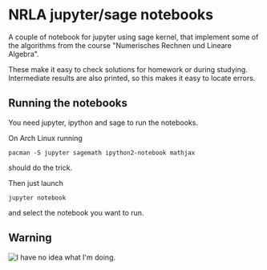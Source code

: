 # NRLA jupyter/sage notebooks

A couple of notebook for jupyter using sage kernel, that implement some of the
algorithms from the course "Numerisches Rechnen und Lineare Algebra".

These make it easy to check solutions for homework or during studying.
Intermediate results are also printed, so this makes it easy to locate errors.


## Running the notebooks

You need jupyter, ipython and sage to run the notebooks.

On Arch Linux running

    pacman -S jupyter sagemath ipython2-notebook mathjax

should do the trick.

Then just launch

    jupyter notebook

and select the notebook you want to run.

## Warning

![I have no idea what I'm doing.](http://www.quickmeme.com/img/e3/e33bfc443d2cc3fcb79c254bd94ed1dfc1fe9d37d107d150a26a5e8e52fad0b0.jpg)
